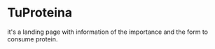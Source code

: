 # TuProteina
it's a landing page with information of the importance and the form to consume protein.
